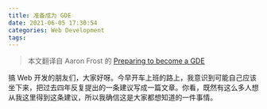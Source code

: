 ```yaml
---
title: 准备成为 GDE
date: 2021-06-05 17:30:54
categories: Web Development
tags:
---
```


> 本文翻译自 Aaron Frost 的 [Preparing to become a GDE](https://medium.com/@frosty/preparing-to-become-a-gde-752b551c88df)

搞 Web 开发的朋友们，大家好呀。今早开车上班的路上，我意识到可能自己应该坐下来，把过去四年反复提出的一条建议写成一篇文章。你看，既然有这么多人想从我这里得到这条建议，所以我确信这是大家都想知道的一件事情。
